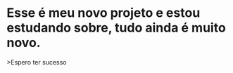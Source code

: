 <h1> Esse é meu novo projeto e estou estudando sobre, tudo ainda é muito novo. </h1>
>Espero ter sucesso
